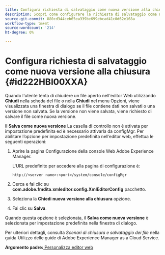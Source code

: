 ```yaml
---
title: Configura richiesta di salvataggio come nuova versione alla chiusura
description: Scopri come configurare la richiesta di salvataggio come nuova versione alla chiusura
source-git-commit: 880cd344ceb65ea339be699ebcad41c0d62e168a
workflow-type: tm+mt
source-wordcount: '214'
ht-degree: 0%

---
```


# Configura richiesta di salvataggio come nuova versione alla chiusura {#id222HBI00XXA}

Quando l&#39;utente tenta di chiudere un file aperto nell&#39;editor Web utilizzando **Chiudi** nella scheda del file o nella **Chiudi** nel menu Opzioni, viene visualizzata una finestra di dialogo se il file contiene dati non salvati o una versione non salvata. Se la versione non viene salvata, viene richiesto di salvare il file come nuova versione.

Il **Salva come nuova versione** La casella di controllo non è attivata per impostazione predefinita ed è necessario attivarla da configMgr. Per abilitare l’opzione per impostazione predefinita nell’editor web, effettua le seguenti operazioni:

1. Aprire la pagina Configurazione della console Web Adobe Experience Manager.

   L&#39;URL predefinito per accedere alla pagina di configurazione è:

   ```http
   http://<server name>:<port>/system/console/configMgr
   ```

1. Cerca e fai clic su **com.adobe.fmdita.xmleditor.config.XmlEditorConfig** pacchetto.

1. Seleziona la **Chiedi nuova versione alla chiusura** opzione.

1. Fai clic su **Salva**.


Quando questa opzione è selezionata, il **Salva come nuova versione** è selezionata per impostazione predefinita nella finestra di dialogo.

Per ulteriori dettagli, consulta *Scenari di chiusura e salvataggio dei file* nella guida Utilizzo delle guide di Adobe Experience Manager as a Cloud Service.

**Argomento padre:**[ Personalizza editor web](conf-web-editor.md)
